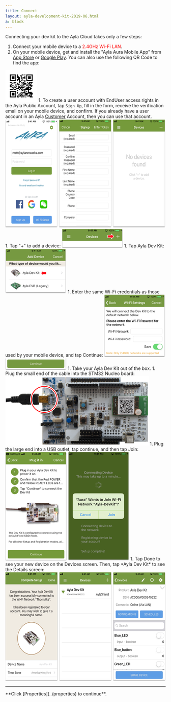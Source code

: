 ```yaml
---
title: Connect
layout: ayla-development-kit-2019-06.html
a: block
---
```


Connecting your dev kit to the Ayla Cloud takes only a few steps:

1. Connect your mobile device to a <span style="color:red;">2.4GHz Wi-Fi LAN</span>.
1. On your mobile device, get and install the "Ayla Aura Mobile App" from [App Store](https://itunes.apple.com/us/app/ayla-aura/id1104515028?mt=8) or [Google Play](https://play.google.com/store/apps/details?id=com.aylanetworks.aura). You can also use the following QR Code to find the app:
<img src="aura_qrcode.png" width="100">
1. To create a user account with EndUser access rights in the Ayla Public Account, tap <code>Sign Up</code>, fill in the form, receive the verification email on your mobile device, and confirm. If you already have a user account in an Ayla <u>Customer</u> Account, then you can use that account.
<img src="aura-001.png" height="340">
1. Tap "+" to add a device:
<img src="add-device.png" width="192">
1. Tap Ayla Dev Kit:
<img src="ayla-dev-kit.png" width="192">
1. Enter the same Wi-Fi credentials as those used by your mobile device, and tap Continue:
<img src="wi-fi-credentials.png" width="192">
<img src="continue.png" width="192">
1. Take your Ayla Dev Kit out of the box.
1. Plug the small end of the cable into the STM32 Nucleo board:
<img src="kit-and-cable.png" width="450">
1. Plug the large end into a USB outlet, tap continue, and then tap Join:
<img src="plug-in.png" height="340">
1. Tap Done to see your new device on the Devices screen. Then, tap *Ayla Dev Kit* to see the Details screen:
<img src="aura-003.png" height="340">

<hr/>
**Click [Properties](../properties) to continue**.